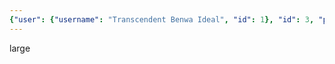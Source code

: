 ```yaml
---
{"user": {"username": "Transcendent Benwa Ideal", "id": 1}, "id": 3, "post": {"preview": {"filepath": "thumbs/eee5d7aa1d5b481bbfc6097fdc7a9c97.png"}, "id": 6}, "title": 3}
---
```


large
    